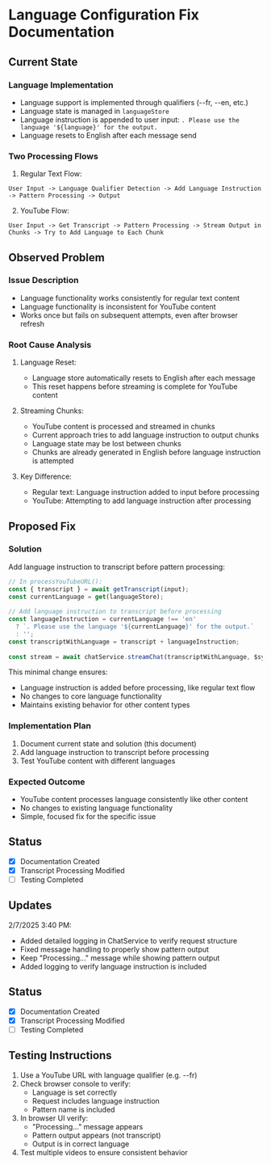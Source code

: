 # Language Configuration Fix Documentation

## Current State

### Language Implementation
- Language support is implemented through qualifiers (--fr, --en, etc.)
- Language state is managed in `languageStore`
- Language instruction is appended to user input: `. Please use the language '${language}' for the output.`
- Language resets to English after each message send

### Two Processing Flows
1. Regular Text Flow:
```
User Input -> Language Qualifier Detection -> Add Language Instruction -> Pattern Processing -> Output
```

2. YouTube Flow:
```
User Input -> Get Transcript -> Pattern Processing -> Stream Output in Chunks -> Try to Add Language to Each Chunk
```

## Observed Problem

### Issue Description
- Language functionality works consistently for regular text content
- Language functionality is inconsistent for YouTube content
- Works once but fails on subsequent attempts, even after browser refresh

### Root Cause Analysis
1. Language Reset:
   - Language store automatically resets to English after each message
   - This reset happens before streaming is complete for YouTube content

2. Streaming Chunks:
   - YouTube content is processed and streamed in chunks
   - Current approach tries to add language instruction to output chunks
   - Language state may be lost between chunks
   - Chunks are already generated in English before language instruction is attempted

3. Key Difference:
   - Regular text: Language instruction added to input before processing
   - YouTube: Attempting to add language instruction after processing

## Proposed Fix

### Solution
Add language instruction to transcript before pattern processing:
```typescript
// In processYouTubeURL():
const { transcript } = await getTranscript(input);
const currentLanguage = get(languageStore);
    
// Add language instruction to transcript before processing
const languageInstruction = currentLanguage !== 'en'
  ? `. Please use the language '${currentLanguage}' for the output.`
  : '';
const transcriptWithLanguage = transcript + languageInstruction;
    
const stream = await chatService.streamChat(transcriptWithLanguage, $systemPrompt);
```

This minimal change ensures:
- Language instruction is added before processing, like regular text flow
- No changes to core language functionality
- Maintains existing behavior for other content types

### Implementation Plan
1. Document current state and solution (this document)
2. Add language instruction to transcript before processing
3. Test YouTube content with different languages

### Expected Outcome
- YouTube content processes language consistently like other content
- No changes to existing language functionality
- Simple, focused fix for the specific issue

## Status
- [x] Documentation Created
- [x] Transcript Processing Modified
- [ ] Testing Completed

## Updates
2/7/2025 3:40 PM:
- Added detailed logging in ChatService to verify request structure
- Fixed message handling to properly show pattern output
- Keep "Processing..." message while showing pattern output
- Added logging to verify language instruction is included

## Status
- [x] Documentation Created
- [x] Transcript Processing Modified
- [ ] Testing Completed

## Testing Instructions
1. Use a YouTube URL with language qualifier (e.g. --fr)
2. Check browser console to verify:
   - Language is set correctly
   - Request includes language instruction
   - Pattern name is included
3. In browser UI verify:
   - "Processing..." message appears
   - Pattern output appears (not transcript)
   - Output is in correct language
4. Test multiple videos to ensure consistent behavior

